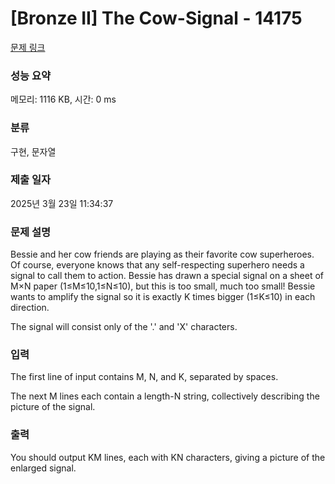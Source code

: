 # [Bronze II] The Cow-Signal - 14175 

[문제 링크](https://www.acmicpc.net/problem/14175) 

### 성능 요약

메모리: 1116 KB, 시간: 0 ms

### 분류

구현, 문자열

### 제출 일자

2025년 3월 23일 11:34:37

### 문제 설명

<p>Bessie and her cow friends are playing as their favorite cow superheroes. Of course, everyone knows that any self-respecting superhero needs a signal to call them to action. Bessie has drawn a special signal on a sheet of M×N paper (1≤M≤10,1≤N≤10), but this is too small, much too small! Bessie wants to amplify the signal so it is exactly K times bigger (1≤K≤10) in each direction.</p>

<p>The signal will consist only of the '.' and 'X' characters.</p>

### 입력 

 <p>The first line of input contains M, N, and K, separated by spaces.</p>

<p>The next M lines each contain a length-N string, collectively describing the picture of the signal.</p>

### 출력 

 <p>You should output KM lines, each with KN characters, giving a picture of the enlarged signal.</p>

